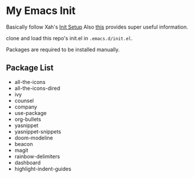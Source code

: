 # My Emacs Init

Basically follow Xah's [Init Setup](http://ergoemacs.org/emacs/emacs_init_index.html)
Also [this](https://qiita.com/Ladicle/items/feb5f9dce9adf89652cf#fnref1) provides super useful information.

clone and load this repo's init.el in `.emacs.d/init.el`.

Packages are required to be installed manually.

## Package List

- all-the-icons
- all-the-icons-dired
- ivy
- counsel
- company
- use-package
- org-bullets
- yasnippet
- yasnippet-snippets
- doom-modeline
- beacon
- magit
- rainbow-delimiters
- dashboard
- highlight-indent-guides

